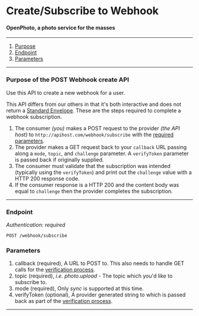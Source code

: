 Create/Subscribe to Webhook
=======================
#### OpenPhoto, a photo service for the masses

----------------------------------------

1. [Purpose][purpose]
1. [Endpoint][endpoint]
1. [Parameters][parameters]

----------------------------------------

<a name="purpose"></a>
### Purpose of the POST Webhook create API

Use this API to create a new webhook for a user.

This API differs from our others in that it's both interactive and does not return a [Standard Envelope](http://theopenphotoproject.org/documentation/api/Envelope). These are the steps required to complete a webhook subscription.

<a name="verification"></a>

1.  The consumer _(you)_ makes a POST request to the provider _(the API host)_ to `http://apihost.com/webhook/subscribe` with the <a href="#">required parameters</a>.
1.  The provider makes a GET request back to your `callback` URL passing along a `mode`, `topic`, and `challenge` parameter. A `verifyToken` parameter is passed back if originally supplied.
1.  The consumer must validate that the subscription was intended (typically using the `verifyToken`) and print out the `challenge` value with a HTTP 200 response code.
1.  If the consumer response is a HTTP 200 and the content body was equal to `challenge` then the provider completes the subscription.

----------------------------------------

<a name="endpoint"></a>
### Endpoint

_Authentication: required_

    POST /webhook/subscribe

<a name="parameters"></a>
### Parameters

1.  callback (required), A URL to POST to. This also needs to handle GET calls for the <a href="#verification">verification process</a>.
1.  topic (required), _i.e. photo.upload_ - The topic which you'd like to subscribe to.
1.  mode (required), Only _sync_ is supported at this time.
1.  verifyToken (optional), A provider generated string to which is passed back as part of the <a href="#verification">verification process</a>.

----------------------------------------


[purpose]: #purpose
[endpoint]: #endpoint
[parameters]: #parameters
